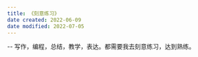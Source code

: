 ```yaml
---
title: 《刻意练习》
date created: 2022-06-09
date modified: 2022-07-05
---
```

-- 写作，编程，总结，教学，表达。都需要我去刻意练习，达到熟练。
